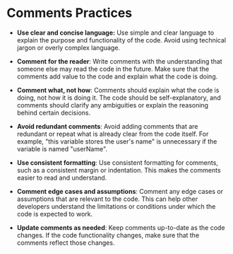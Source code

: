 

# Comments Practices

- **Use clear and concise language:** Use simple and clear language to explain the purpose and functionality of the code. Avoid using technical jargon or overly complex language.

- **Comment for the reader**: Write comments with the understanding that someone else may read the code in the future. Make sure that the comments add value to the code and explain what the code is doing.

- **Comment what, not how**: Comments should explain what the code is doing, not how it is doing it. The code should be self-explanatory, and comments should clarify any ambiguities or explain the reasoning behind certain decisions.

- **Avoid redundant comments**: Avoid adding comments that are redundant or repeat what is already clear from the code itself. For example, "this variable stores the user's name" is unnecessary if the variable is named "userName".

- **Use consistent formatting**: Use consistent formatting for comments, such as a consistent margin or indentation. This makes the comments easier to read and understand.

- **Comment edge cases and assumptions**: Comment any edge cases or assumptions that are relevant to the code. This can help other developers understand the limitations or conditions under which the code is expected to work.

- **Update comments as needed**: Keep comments up-to-date as the code changes. If the code functionality changes, make sure that the comments reflect those changes.
